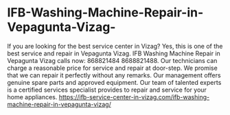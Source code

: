 # IFB-Washing-Machine-Repair-in-Vepagunta-Vizag-
If you are looking for the best service center in Vizag? Yes, this is one of the best service and repair in Vepagunta Vizag. IFB Washing Machine Repair in Vepagunta Vizag calls now: 868821484 8688821488.  Our technicians can charge a reasonable price for service and repair at door-step. We promise that we can repair it perfectly without any remarks. Our management offers genuine spare parts and approved equipment. Our team of talented experts is a certified services specialist provides to repair and service for your home appliances.           https://ifb-service-center-in-vizag.com/ifb-washing-machine-repair-in-vepagunta-vizag/
